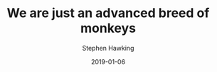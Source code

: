 ---
text: We are just an advanced breed of monkeys on a minor planet of a very average star. But we can understand the Universe. That makes us something very special.
title: We are just an advanced breed of monkeys
author: Stephen Hawking
date: 2019-01-06
layout: quotation
topics:
  - Humanity
  - Understanding
user: phocks
---